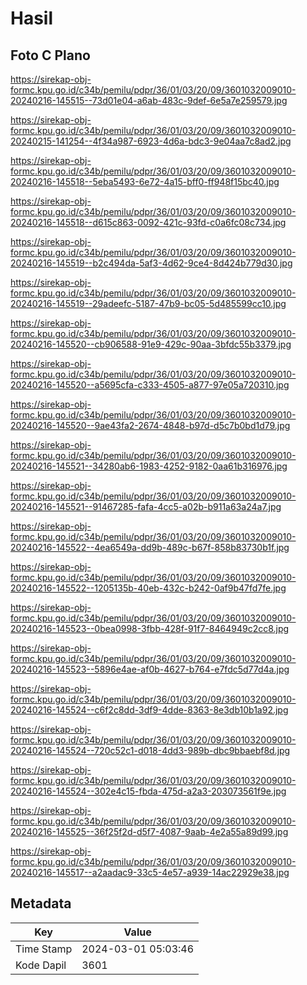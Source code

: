 # Hasil

## Foto C Plano

https://sirekap-obj-formc.kpu.go.id/c34b/pemilu/pdpr/36/01/03/20/09/3601032009010-20240216-145515--73d01e04-a6ab-483c-9def-6e5a7e259579.jpg

https://sirekap-obj-formc.kpu.go.id/c34b/pemilu/pdpr/36/01/03/20/09/3601032009010-20240215-141254--4f34a987-6923-4d6a-bdc3-9e04aa7c8ad2.jpg

https://sirekap-obj-formc.kpu.go.id/c34b/pemilu/pdpr/36/01/03/20/09/3601032009010-20240216-145518--5eba5493-6e72-4a15-bff0-ff948f15bc40.jpg

https://sirekap-obj-formc.kpu.go.id/c34b/pemilu/pdpr/36/01/03/20/09/3601032009010-20240216-145518--d615c863-0092-421c-93fd-c0a6fc08c734.jpg

https://sirekap-obj-formc.kpu.go.id/c34b/pemilu/pdpr/36/01/03/20/09/3601032009010-20240216-145519--b2c494da-5af3-4d62-9ce4-8d424b779d30.jpg

https://sirekap-obj-formc.kpu.go.id/c34b/pemilu/pdpr/36/01/03/20/09/3601032009010-20240216-145519--29adeefc-5187-47b9-bc05-5d485599cc10.jpg

https://sirekap-obj-formc.kpu.go.id/c34b/pemilu/pdpr/36/01/03/20/09/3601032009010-20240216-145520--cb906588-91e9-429c-90aa-3bfdc55b3379.jpg

https://sirekap-obj-formc.kpu.go.id/c34b/pemilu/pdpr/36/01/03/20/09/3601032009010-20240216-145520--a5695cfa-c333-4505-a877-97e05a720310.jpg

https://sirekap-obj-formc.kpu.go.id/c34b/pemilu/pdpr/36/01/03/20/09/3601032009010-20240216-145520--9ae43fa2-2674-4848-b97d-d5c7b0bd1d79.jpg

https://sirekap-obj-formc.kpu.go.id/c34b/pemilu/pdpr/36/01/03/20/09/3601032009010-20240216-145521--34280ab6-1983-4252-9182-0aa61b316976.jpg

https://sirekap-obj-formc.kpu.go.id/c34b/pemilu/pdpr/36/01/03/20/09/3601032009010-20240216-145521--91467285-fafa-4cc5-a02b-b911a63a24a7.jpg

https://sirekap-obj-formc.kpu.go.id/c34b/pemilu/pdpr/36/01/03/20/09/3601032009010-20240216-145522--4ea6549a-dd9b-489c-b67f-858b83730b1f.jpg

https://sirekap-obj-formc.kpu.go.id/c34b/pemilu/pdpr/36/01/03/20/09/3601032009010-20240216-145522--1205135b-40eb-432c-b242-0af9b47fd7fe.jpg

https://sirekap-obj-formc.kpu.go.id/c34b/pemilu/pdpr/36/01/03/20/09/3601032009010-20240216-145523--0bea0998-3fbb-428f-91f7-8464949c2cc8.jpg

https://sirekap-obj-formc.kpu.go.id/c34b/pemilu/pdpr/36/01/03/20/09/3601032009010-20240216-145523--5896e4ae-af0b-4627-b764-e7fdc5d77d4a.jpg

https://sirekap-obj-formc.kpu.go.id/c34b/pemilu/pdpr/36/01/03/20/09/3601032009010-20240216-145524--c6f2c8dd-3df9-4dde-8363-8e3db10b1a92.jpg

https://sirekap-obj-formc.kpu.go.id/c34b/pemilu/pdpr/36/01/03/20/09/3601032009010-20240216-145524--720c52c1-d018-4dd3-989b-dbc9bbaebf8d.jpg

https://sirekap-obj-formc.kpu.go.id/c34b/pemilu/pdpr/36/01/03/20/09/3601032009010-20240216-145524--302e4c15-fbda-475d-a2a3-203073561f9e.jpg

https://sirekap-obj-formc.kpu.go.id/c34b/pemilu/pdpr/36/01/03/20/09/3601032009010-20240216-145525--36f25f2d-d5f7-4087-9aab-4e2a55a89d99.jpg

https://sirekap-obj-formc.kpu.go.id/c34b/pemilu/pdpr/36/01/03/20/09/3601032009010-20240216-145517--a2aadac9-33c5-4e57-a939-14ac22929e38.jpg


## Metadata

| Key        | Value               |
| ---------- | ------------------- |
| Time Stamp | 2024-03-01 05:03:46 |
| Kode Dapil | 3601                |



